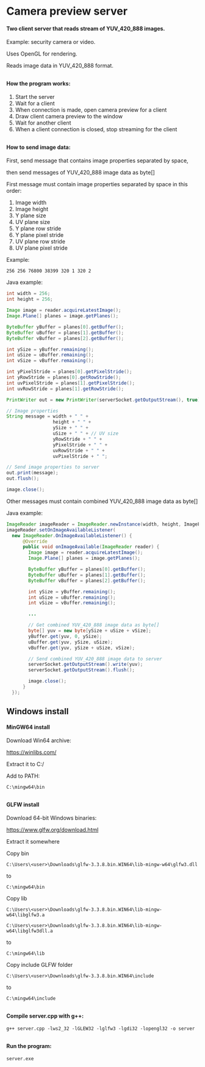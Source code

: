 # Camera preview server

#### Two client server that reads stream of YUV_420_888 images. 

Example: security camera or video.


Uses OpenGL for rendering.


Reads image data in YUV_420_888 format.

##

#### How the program works:

1. Start the server
2. Wait for a client
3. When connection is made, open camera preview for a client
4. Draw client camera preview to the window
5. Wait for another client
6. When a client connection is closed, stop streaming for the client

##

#### How to send image data:

First, send message that contains image properties separated by space,

then send messages of YUV_420_888 image data as byte[]

First message must contain image properties separated by space in this order:
1. Image width
2. Image height
3. Y plane size
4. UV plane size
5. Y plane row stride
6. Y plane pixel stride
7. UV plane row stride
8. UV plane pixel stride

Example:

`256 256 76800 38399 320 1 320 2`

Java example:

```java
int width = 256;
int height = 256; 

Image image = reader.acquireLatestImage();
Image.Plane[] planes = image.getPlanes();

ByteBuffer yBuffer = planes[0].getBuffer();
ByteBuffer uBuffer = planes[1].getBuffer();
ByteBuffer vBuffer = planes[2].getBuffer();

int ySize = yBuffer.remaining();
int uSize = uBuffer.remaining();
int vSize = vBuffer.remaining();

int yPixelStride = planes[0].getPixelStride();
int yRowStride = planes[0].getRowStride();
int uvPixelStride = planes[1].getPixelStride();
int uvRowStride = planes[1].getRowStride();
```

```java
PrintWriter out = new PrintWriter(serverSocket.getOutputStream(), true);

// Image properties
String message = width + " " +
                 height + " " +
                 ySize + " " + 
                 uSize + " " + // UV size
                 yRowStride + " " +
                 yPixelStride + " " +
                 uvRowStride + " " +
                 uvPixelStride + " ";

// Send image properties to server
out.print(message);
out.flush();

image.close();
```


Other messages must contain combined YUV_420_888 image data as byte[]

Java example:

```java
ImageReader imageReader = ImageReader.newInstance(width, height, ImageFormat.YUV_420_888, 1);
imageReader.setOnImageAvailableListener(
  new ImageReader.OnImageAvailableListener() {
      @Override
      public void onImageAvailable(ImageReader reader) {
        Image image = reader.acquireLatestImage();
        Image.Plane[] planes = image.getPlanes();

        ByteBuffer yBuffer = planes[0].getBuffer();
        ByteBuffer uBuffer = planes[1].getBuffer();
        ByteBuffer vBuffer = planes[2].getBuffer();

        int ySize = yBuffer.remaining();
        int uSize = uBuffer.remaining();
        int vSize = vBuffer.remaining();

        ...

        // Get combined YUV_420_888 image data as byte[]
        byte[] yuv = new byte[ySize + uSize + vSize];
        yBuffer.get(yuv, 0, ySize);
        uBuffer.get(yuv, ySize, uSize);
        vBuffer.get(yuv, ySize + uSize, vSize);

        // Send combined YUV_420_888 image data to server
        serverSocket.getOutputStream().write(yuv);
        serverSocket.getOutputStream().flush();

        image.close();
      }
  });
```

##

## Windows install


#### MinGW64 install

Download Win64 archive:

https://winlibs.com/

Extract it to C:/

Add to PATH:

`C:\mingw64\bin`

##

#### GLFW install

Download 64-bit Windows binaries:

https://www.glfw.org/download.html

Extract it somewhere

Copy bin

`C:\Users\<user>\Downloads\glfw-3.3.8.bin.WIN64\lib-mingw-w64\glfw3.dll`

to

`C:\mingw64\bin`

Copy lib

`C:\Users\<user>\Downloads\glfw-3.3.8.bin.WIN64\lib-mingw-w64\libglfw3.a`

`C:\Users\<user>\Downloads\glfw-3.3.8.bin.WIN64\lib-mingw-w64\libglfw3dll.a`

to

`C:\mingw64\lib`

Copy include GLFW folder

`C:\Users\<user>\Downloads\glfw-3.3.8.bin.WIN64\include`

to

`C:\mingw64\include`

##

#### Compile server.cpp with g++:

`g++ server.cpp -lws2_32 -lGLEW32 -lglfw3 -lgdi32 -lopengl32 -o server`

##

#### Run the program:

`server.exe`
